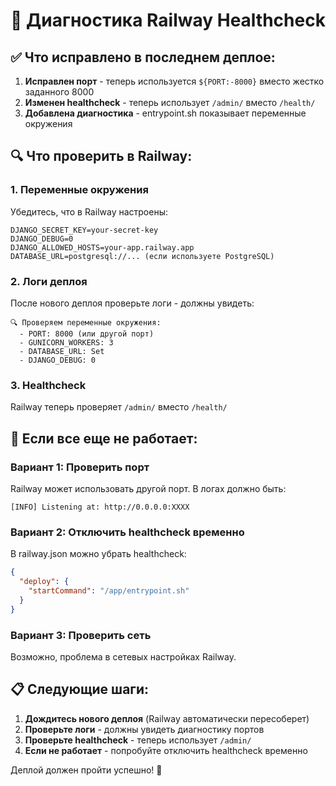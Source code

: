 # 🚨 Диагностика Railway Healthcheck

## ✅ Что исправлено в последнем деплое:

1. **Исправлен порт** - теперь используется `${PORT:-8000}` вместо жестко заданного 8000
2. **Изменен healthcheck** - теперь использует `/admin/` вместо `/health/`
3. **Добавлена диагностика** - entrypoint.sh показывает переменные окружения

## 🔍 Что проверить в Railway:

### 1. Переменные окружения
Убедитесь, что в Railway настроены:
```
DJANGO_SECRET_KEY=your-secret-key
DJANGO_DEBUG=0
DJANGO_ALLOWED_HOSTS=your-app.railway.app
DATABASE_URL=postgresql://... (если используете PostgreSQL)
```

### 2. Логи деплоя
После нового деплоя проверьте логи - должны увидеть:
```
🔍 Проверяем переменные окружения:
  - PORT: 8000 (или другой порт)
  - GUNICORN_WORKERS: 3
  - DATABASE_URL: Set
  - DJANGO_DEBUG: 0
```

### 3. Healthcheck
Railway теперь проверяет `/admin/` вместо `/health/`

## 🚀 Если все еще не работает:

### Вариант 1: Проверить порт
Railway может использовать другой порт. В логах должно быть:
```
[INFO] Listening at: http://0.0.0.0:XXXX
```

### Вариант 2: Отключить healthcheck временно
В railway.json можно убрать healthcheck:
```json
{
  "deploy": {
    "startCommand": "/app/entrypoint.sh"
  }
}
```

### Вариант 3: Проверить сеть
Возможно, проблема в сетевых настройках Railway.

## 📋 Следующие шаги:

1. **Дождитесь нового деплоя** (Railway автоматически пересоберет)
2. **Проверьте логи** - должны увидеть диагностику портов
3. **Проверьте healthcheck** - теперь использует `/admin/`
4. **Если не работает** - попробуйте отключить healthcheck временно

Деплой должен пройти успешно! 🎉
